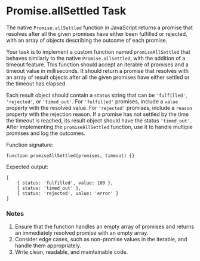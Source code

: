 # Promise.allSettled Task

The native `Promise.allSettled` function in JavaScript returns a promise that resolves after all the given promises have either been fulfilled or rejected, with an array of objects describing the outcome of each promise.

Your task is to implement a custom function named `promiseAllSettled` that behaves similarly to the native `Promise.allSettled`, with the addition of a timeout feature. This function should accept an iterable of promises and a timeout value in milliseconds. It should return a promise that resolves with an array of result objects after all the given promises have either settled or the timeout has elapsed.

Each result object should contain a `status` string that can be `'fulfilled'`, `'rejected'`, or `'timed_out'`. 
For `'fulfilled'` promises, include a `value` property with the resolved value. For `'rejected'` promises, include a `reason` property with the rejection reason. If a promise has not settled by the time the timeout is reached, its result object should have the status `'timed_out'`.
After implementing the `promiseAllSettled` function, use it to handle multiple promises and log the outcomes.


Function signature:
```
function promiseAllSettled(promises, timeout) {}
```

Expected output:
```
[
    { status: 'fulfilled', value: 100 },
    { status: 'timed_out' },
    { status: 'rejected', value: 'error' }
]
```

### Notes

1. Ensure that the function handles an empty array of promises and returns an immediately resolved promise with an empty array.
2. Consider edge cases, such as non-promise values in the iterable, and handle them appropriately.
3. Write clean, readable, and maintainable code.